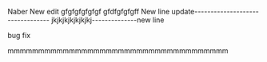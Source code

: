 Naber
New edit
gfgfgfgfgfgf
gfdfgfgfgff
New line update---------------------------------
jkjkjkjkjkjkjkj--------------new line
<html>
	<p> bug fix</p>
</html>
mmmmmmmmmmmmmmmmmmmmmmmmmmmmmmmmmmmm

